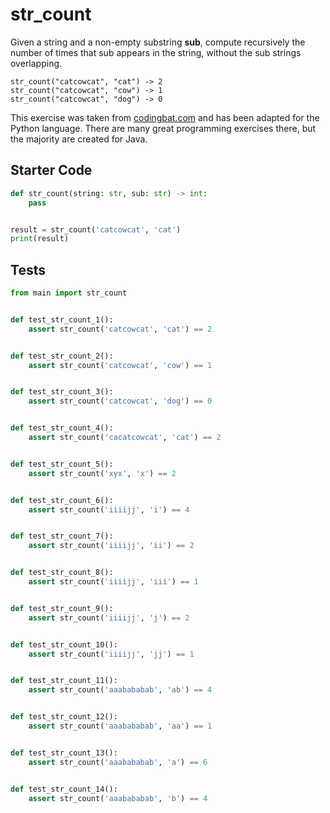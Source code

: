 # str_count





Given a string and a non-empty substring <b>sub</b>, compute recursively the number of times that sub appears in the string, without the sub strings overlapping.

```
str_count("catcowcat", "cat") -> 2
str_count("catcowcat", "cow") -> 1
str_count("catcowcat", "dog") -> 0
```

This exercise was taken from [codingbat.com](https://codingbat.com/prob/p186177) and has been adapted for the Python language. There are many great programming exercises there, but the majority are created for Java.

## Starter Code
```python
def str_count(string: str, sub: str) -> int:
    pass


result = str_count('catcowcat', 'cat')
print(result)
```

## Tests
```python
from main import str_count


def test_str_count_1():
    assert str_count('catcowcat', 'cat') == 2


def test_str_count_2():
    assert str_count('catcowcat', 'cow') == 1


def test_str_count_3():
    assert str_count('catcowcat', 'dog') == 0


def test_str_count_4():
    assert str_count('cacatcowcat', 'cat') == 2


def test_str_count_5():
    assert str_count('xyx', 'x') == 2


def test_str_count_6():
    assert str_count('iiiijj', 'i') == 4


def test_str_count_7():
    assert str_count('iiiijj', 'ii') == 2


def test_str_count_8():
    assert str_count('iiiijj', 'iii') == 1


def test_str_count_9():
    assert str_count('iiiijj', 'j') == 2


def test_str_count_10():
    assert str_count('iiiijj', 'jj') == 1


def test_str_count_11():
    assert str_count('aaabababab', 'ab') == 4


def test_str_count_12():
    assert str_count('aaabababab', 'aa') == 1


def test_str_count_13():
    assert str_count('aaabababab', 'a') == 6


def test_str_count_14():
    assert str_count('aaabababab', 'b') == 4
```
